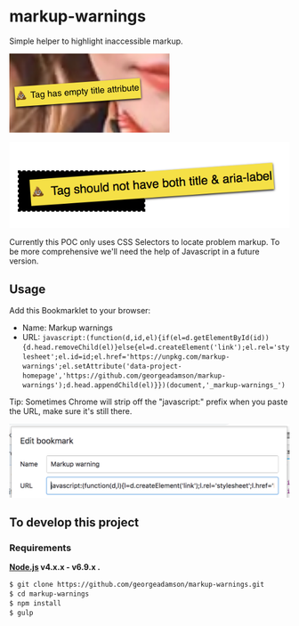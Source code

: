 # markup-warnings

Simple helper to highlight inaccessible markup.

![Example of empty title attribute warning](assets/images/markup-warnings-empty-title.png)

![Example of title and aria-label warning](assets/images/markup-warnings-title-and-aria-label.png)

Currently this POC only uses CSS Selectors to locate problem markup. To be more comprehensive we'll need the help of Javascript in a future version.

## Usage

Add this Bookmarklet to your browser:

* Name: Markup warnings
* URL: `javascript:(function(d,id,el){if(el=d.getElementById(id)){d.head.removeChild(el)}else{el=d.createElement('link');el.rel='stylesheet';el.id=id;el.href='https://unpkg.com/markup-warnings';el.setAttribute('data-project-homepage','https://github.com/georgeadamson/markup-warnings');d.head.appendChild(el)}})(document,'_markup-warnings_')`

Tip: Sometimes Chrome will strip off the "javascript:" prefix when you paste the URL, make sure it's still there.

![Bookmarklet dialog in Chrome](assets/images/markup-warnings-add-bookmarklet-chrome.png)


## To develop this project

### Requirements

**[Node.js](http://nodejs.org) v4.x.x - v6.9.x .**


```bash
$ git clone https://github.com/georgeadamson/markup-warnings.git
$ cd markup-warnings
$ npm install
$ gulp
```
